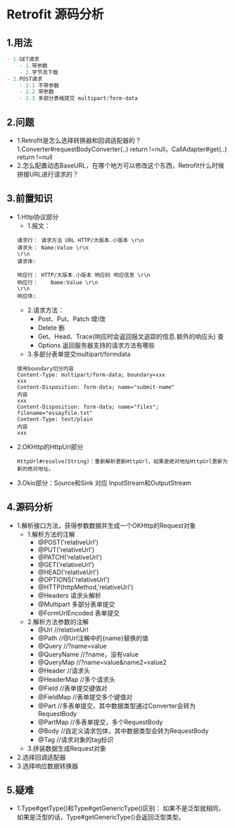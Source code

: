 # Retrofit 源码分析

## 1.用法
```java
- 1.GET请求
	- 1.带参数
	- 2.字节流下载
- 2.POST请求
	- 2.1 不带参数
	- 2.2 带参数
	- 2.3 多部分表格提交 multipart/form-data
```
## 2.问题
- 1.Retrofit是怎么选择转换器和回调适配器的？ 1.Converter#requestBodyConverter(..) return !=null，CallAdapter#get(..) return !=null
- 2.怎么配置动态BaseURL，在哪个地方可以修改这个东西，Retrofit什么时候拼接URL进行请求的？
## 3.前置知识
- 1.Http协议部分
	- 1.报文：
	```
	请求行： 请求方法 URL HTTP/大版本.小版本 \r\n
	请求头： Name:Value \r\n
	\r\n
	请求体:
	```
	```
	响应行： HTTP/大版本.小版本 响应码 响应信息 \r\n
	响应行：	Name:Value \r\n
	\r\n
	响应体:
	```
	- 2.请求方法：
		- Post、Put、Patch 增/改
		- Delete 删
		- Get、Head、Trace(响应时会返回报文追踪的信息.额外的响应头) 查
		- Options 返回服务器支持的请求方法有哪些
	- 3.多部分表单提交multipart/formdata
	```
	使用boundary切分内容
	Content-Type: multipart/form-data; boundary=xxx
	xxx
	Content-Disposition: form-data; name="submit-name"
	内容
	xxx
	Content-Disposition: form-data; name="files"; filename="essayfile.txt"
	Content-Type: text/plain
	内容
	xxx
	```
- 2.OKHttp的HttpUrl部分
	```
	HttpUrl#resolve(String)：重新解析更新HttpUrl，如果是绝对地址HttpUrl更新为新的绝对地址。
	```
- 3.Okio部分：Source和Sink 对应 InputStream和OutputStream
## 4.源码分析
- 1.解析接口方法，获得参数数据并生成一个OKHttp的Request对象
	- 1.解析方法的注解
		- @POST('relativeUrl')
		- @PUT('relativeUrl')
		- @PATCH('relativeUrl')
		- @GET('relativeUrl')
		- @HEAD('relativeUrl')
		- @OPTIONS('relativeUrl')
		- @HTTP(httpMethod,'relativeUrl')
		- @Headers 请求头解析
		- @Multipart 多部分表单提交
		- @FormUrlEncoded 表单提交
	- 2.解析方法参数的注解
		- @Url //relativeUrl
		- @Path //@Url注解中的{name}替换的值
		- @Query //?name=value
		- @QueryName //?name，没有value
		- @QueryMap //?name=value&name2=value2
		- @Header //请求头
		- @HeaderMap //多个请求头
		- @Field //表单提交键值对
		- @FieldMap //表单提交多个键值对
		- @Part //多表单提交，其中数据类型通过Converter会转为RequestBody
		- @PartMap //多表单提交，多个RequestBody
		- @Body //自定义请求包体，其中数据类型会转为RequestBody
		- @Tag //请求对象的tag标识
	- 3.拼装数据生成Request对象
- 2.选择回调适配器
- 3.选择响应数据转换器
## 5.疑难
- 1.Type#getType()和Type#getGenericType()区别：
  如果不是泛型就相同，如果是泛型的话，Type#getGenericType()会返回泛型类型。